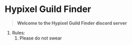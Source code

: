 # Hypixel Guild Finder

> **Welcome to the Hypixel Guild Finder discord server**
1. Rules:
    1. Please do not swear 